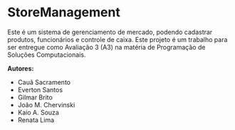 # StoreManagement

Este é um sistema de gerenciamento de mercado, podendo cadastrar produtos, funcionários e controle de caixa. Este projeto é um trabalho para ser entregue como Avaliação 3 (A3) na matéria de Programação de Soluções Computacionais.

**Autores:**

- Cauã Sacramento
- Everton Santos
- Gilmar Brito
- João M. Chervinski
- Kaio A. Souza
- Renata Lima
